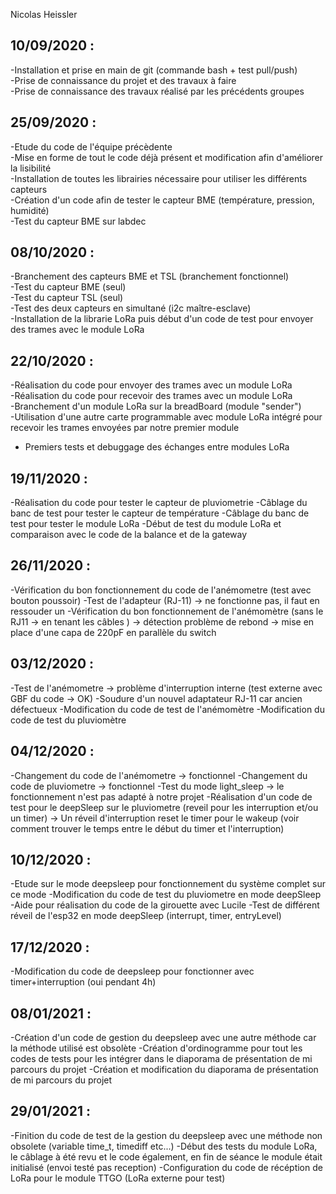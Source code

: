 Nicolas Heissler

10/09/2020 :
- 
-Installation et prise en main de git (commande bash + test pull/push)  
-Prise de connaissance du projet et des travaux à faire  
-Prise de connaissance des travaux réalisé par les précédents groupes      

25/09/2020 :
- 
-Etude du code de l'équipe précèdente  
-Mise en forme de tout le code déjà présent et modification afin d'améliorer la lisibilité  
-Installation de toutes les librairies nécessaire pour utiliser les différents capteurs  
-Création d'un code afin de tester le capteur BME (température, pression, humidité)  
-Test du capteur BME sur labdec  

08/10/2020 :
-
-Branchement des capteurs BME et TSL (branchement fonctionnel)  
-Test du capteur BME (seul)  
-Test du capteur TSL (seul)  
-Test des deux capteurs en simultané (i2c maître-esclave)  
-Installation de la librarie LoRa puis début d'un code de test pour envoyer des trames avec le module LoRa  

22/10/2020 :
-
-Réalisation du code pour envoyer des trames avec un module LoRa  
-Réalisation du code pour recevoir des trames avec un module LoRa  
-Branchement d'un module LoRa sur la breadBoard (module "sender")  
-Utilisation d'une autre carte programmable avec module LoRa intégré pour recevoir les trames envoyées par notre premier module  
- Premiers tests et debuggage des échanges entre modules LoRa  

19/11/2020 :
-
-Réalisation du code pour tester le capteur de pluviometrie 
-Câblage du banc de test pour tester le capteur de température 
-Câblage du banc de test pour tester le module LoRa 
-Début de test du module LoRa et comparaison avec le code de la balance et de la gateway 

26/11/2020 :
-
-Vérification du bon fonctionnement du code de l'anémometre (test avec bouton poussoir) 
-Test de l'adapteur (RJ-11) -> ne fonctionne pas, il faut en ressouder un 
-Vérification du bon fonctionnement de l'anémomètre (sans le RJ11 -> en tenant les câbles ) 
-> détection problème de rebond 
-> mise en place d'une capa de 220pF en parallèle du switch 

03/12/2020 :
-
-Test de l'anémometre -> problème d'interruption interne (test externe avec GBF du code -> OK) 
-Soudure d'un nouvel adaptateur RJ-11 car ancien défectueux 
-Modification du code de test de l'anémomètre 
-Modification du code de test du pluviomètre 

04/12/2020 :
-
-Changement du code de l'anémometre -> fonctionnel 
-Changement du code de pluviometre -> fonctionnel 
-Test du mode light_sleep -> le fonctionnement n'est pas adapté à notre projet 
-Réalisation d'un code de test pour le deepSleep sur le pluviometre (reveil pour les interruption et/ou un timer) 
-> Un réveil d'interruption reset le timer pour le wakeup (voir comment trouver le temps entre le début du timer et l'interruption) 

10/12/2020 :
-
-Etude sur le mode deepsleep pour fonctionnement du système complet sur ce mode 
-Modification du code de test du pluviometre en mode deepSleep 
-Aide pour réalisation du code de la girouette avec Lucile 
-Test de différent réveil de l'esp32 en mode deepSleep (interrupt, timer, entryLevel) 

17/12/2020 :
-
-Modification du code de deepsleep pour fonctionner avec timer+interruption (oui pendant 4h) 

08/01/2021 :
-
-Création d'un code de gestion du deepsleep avec une autre méthode car la méthode utilisé est obsolète 
-Création d'ordinogramme pour tout les codes de tests pour les intégrer dans le diaporama de présentation de mi parcours du projet 
-Création et modification du diaporama de présentation de mi parcours du projet 

29/01/2021 :
-
-Finition du code de test de la gestion du deepsleep avec une méthode non obsolete (variable time_t, timediff etc...) 
-Début des tests du module LoRa, le câblage à été revu et le code également, en fin de séance le module était initialisé (envoi testé pas reception) 
-Configuration du code de récéption de LoRa pour le module TTGO (LoRa externe pour test) 